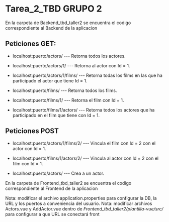 # Tarea_2_TBD GRUPO 2

En la carpeta de Backend_tbd_taller2 se encuentra el codigo correspondiente al Backend de la aplicacion

## Peticiones GET:

* localhost:puerto/actors/              --- Retorna todos los actores.
* localhost:puerto/actors/1/             --- Retorna al actor con Id = 1.
* localhost:puerto/actors/1/films/       --- Retorna todas los films en las que ha participado el actor que tiene Id = 1.

* localhost:puerto/films/               --- Retorna todos los films.
* localhost:puerto/films/1/              --- Retorna el film con Id = 1.
* localhost:puerto/films/1/actors/       --- Retorna todos los actores que ha participado en el film que tiene con Id = 1.

## Peticiones POST

* localhost:puerto/actors/1/films/2/     --- Vincula el film con Id = 2 con el actor con Id = 1.
* localhost:puerto/films/1/actors/2/     --- Vincula al actor con Id = 2 con el film con Id = 1.

* localhost:puerto/actors/              --- Crea a un actor.


En la carpeta de Frontend_tbd_taller2 se encuentra el codigo correspondiente al Frontend de la aplicacion

Nota: modificar el archivo application.properties para configurar la DB, la URL y los puertos a conveniencia del usuario.
Nota: modificar archivos Actors.vue y AddActor.vue dentro de _Frontend_tbd_taller2/plantilla-vue/src/_ para configurar a que URL se conectará front
